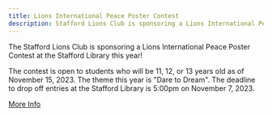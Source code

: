 ```yaml
---
title: Lions International Peace Poster Contest
description: Stafford Lions Club is sponsoring a Lions International Peace Poster Contest at Stafford Library
---
```

The Stafford Lions Club is sponsoring a Lions International Peace Poster Contest at the Stafford Library this year!

The contest is open to students who will be 11, 12, or 13 years old as of November 15, 2023. The theme this year is "Dare to Dream". The deadline to drop off entries at the Stafford Library is 5:00pm on November 7, 2023.

<a href="/files/2023/Peace Poster Contest.pdf" target="_blank" class="btn btn-primary">More Info</a>
